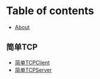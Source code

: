 # Table of contents

* [About](README.md)

## 简单TCP

* [简单TCPClient](tcp/tcp.md)
* [简单TCPServer](tcp/tcp-1.md)

